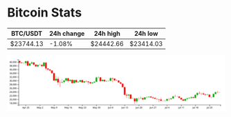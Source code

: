 # Bitcoin Stats

BTC/USDT|24h change|24h high|24h low|
|---|---|---|---|
|$23744.13|-1.08%|$24442.66|$23414.03|

<img src="./chart.svg">
